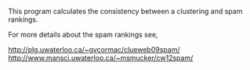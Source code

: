 This program calculates the consistency between a clustering and spam rankings.

For more details about the spam rankings see,

http://plg.uwaterloo.ca/~gvcormac/clueweb09spam/
http://www.mansci.uwaterloo.ca/~msmucker/cw12spam/
